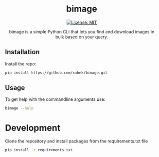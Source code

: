<div align="center">

# bimage

[![License: MIT](https://img.shields.io/badge/License-MIT-yellow.svg)](https://opensource.org/licenses/MIT)

bimage is a simple Python CLI that lets you find and download images in bulk based on your query. 
</div>

## Installation

Install the repo:

```sh
pip install https://github.com/xobek/bimage.git
```


## Usage

To get help with the commandline arguments use:

```sh
bimage --help
```



# Development

Clone the repository and install packages from the requirements.txt file 

```sh
pip install -r requirements.txt
```

